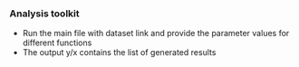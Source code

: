 ### Analysis toolkit
- Run the main file with dataset link and provide the parameter values for different functions
- The output y/x contains the list of generated results
